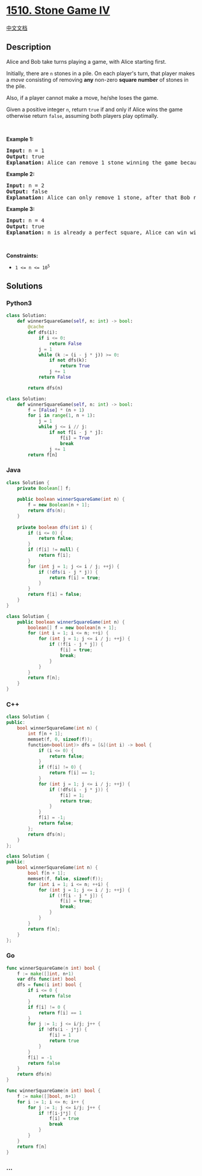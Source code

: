 # [1510. Stone Game IV](https://leetcode.com/problems/stone-game-iv)

[中文文档](/solution/1500-1599/1510.Stone%20Game%20IV/README.md)

## Description

<p>Alice and Bob take turns playing a game, with Alice starting first.</p>

<p>Initially, there are <code>n</code> stones in a pile. On each player&#39;s turn, that player makes a <em>move</em> consisting of removing <strong>any</strong> non-zero <strong>square number</strong> of stones in the pile.</p>

<p>Also, if a player cannot make a move, he/she loses the game.</p>

<p>Given a positive integer <code>n</code>, return <code>true</code> if and only if Alice wins the game otherwise return <code>false</code>, assuming both players play optimally.</p>

<p>&nbsp;</p>
<p><strong class="example">Example 1:</strong></p>

<pre>
<strong>Input:</strong> n = 1
<strong>Output:</strong> true
<strong>Explanation: </strong>Alice can remove 1 stone winning the game because Bob doesn&#39;t have any moves.</pre>

<p><strong class="example">Example 2:</strong></p>

<pre>
<strong>Input:</strong> n = 2
<strong>Output:</strong> false
<strong>Explanation: </strong>Alice can only remove 1 stone, after that Bob removes the last one winning the game (2 -&gt; 1 -&gt; 0).
</pre>

<p><strong class="example">Example 3:</strong></p>

<pre>
<strong>Input:</strong> n = 4
<strong>Output:</strong> true
<strong>Explanation:</strong> n is already a perfect square, Alice can win with one move, removing 4 stones (4 -&gt; 0).
</pre>

<p>&nbsp;</p>
<p><strong>Constraints:</strong></p>

<ul>
	<li><code>1 &lt;= n &lt;= 10<sup>5</sup></code></li>
</ul>

## Solutions

<!-- tabs:start -->

### **Python3**

```python
class Solution:
    def winnerSquareGame(self, n: int) -> bool:
        @cache
        def dfs(i):
            if i <= 0:
                return False
            j = 1
            while (k := (i - j * j)) >= 0:
                if not dfs(k):
                    return True
                j += 1
            return False

        return dfs(n)
```

```python
class Solution:
    def winnerSquareGame(self, n: int) -> bool:
        f = [False] * (n + 1)
        for i in range(1, n + 1):
            j = 1
            while j <= i // j:
                if not f[i - j * j]:
                    f[i] = True
                    break
                j += 1
        return f[n]
```

### **Java**

```java
class Solution {
    private Boolean[] f;
    
    public boolean winnerSquareGame(int n) {
        f = new Boolean[n + 1];
        return dfs(n);
    }
    
    private boolean dfs(int i) {
        if (i <= 0) {
            return false;
        }
        if (f[i] != null) {
            return f[i];
        }
        for (int j = 1; j <= i / j; ++j) {
            if (!dfs(i - j * j)) {
                return f[i] = true;
            }
        }
        return f[i] = false;
    }
}
```

```java
class Solution {
    public boolean winnerSquareGame(int n) {
        boolean[] f = new boolean[n + 1];
        for (int i = 1; i <= n; ++i) {
            for (int j = 1; j <= i / j; ++j) {
                if (!f[i - j * j]) {
                    f[i] = true;
                    break;
                }
            }
        }
        return f[n];
    }
}
```

### **C++**

```cpp
class Solution {
public:
    bool winnerSquareGame(int n) {
        int f[n + 1];
        memset(f, 0, sizeof(f));
        function<bool(int)> dfs = [&](int i) -> bool {
            if (i <= 0) {
                return false;
            }
            if (f[i] != 0) {
                return f[i] == 1;
            }
            for (int j = 1; j <= i / j; ++j) {
                if (!dfs(i - j * j)) {
                    f[i] = 1;
                    return true;
                }
            }
            f[i] = -1;
            return false;
        };
        return dfs(n);
    }
};
```

```cpp
class Solution {
public:
    bool winnerSquareGame(int n) {
        bool f[n + 1];
        memset(f, false, sizeof(f));
        for (int i = 1; i <= n; ++i) {
            for (int j = 1; j <= i / j; ++j) {
                if (!f[i - j * j]) {
                    f[i] = true;
                    break;
                }
            }
        }
        return f[n];
    }
};
```

### **Go**

```go
func winnerSquareGame(n int) bool {
	f := make([]int, n+1)
	var dfs func(int) bool
	dfs = func(i int) bool {
		if i <= 0 {
			return false
		}
		if f[i] != 0 {
			return f[i] == 1
		}
		for j := 1; j <= i/j; j++ {
			if !dfs(i - j*j) {
				f[i] = 1
				return true
			}
		}
		f[i] = -1
		return false
	}
	return dfs(n)
}
```

```go
func winnerSquareGame(n int) bool {
	f := make([]bool, n+1)
	for i := 1; i <= n; i++ {
		for j := 1; j <= i/j; j++ {
			if !f[i-j*j] {
				f[i] = true
				break
			}
		}
	}
	return f[n]
}
```

### **...**

```

```

<!-- tabs:end -->

